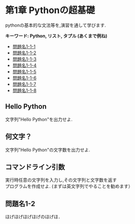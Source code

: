 # 第1章 Pythonの超基礎

pythonの基本的な文法等を,演習を通して学びます.

__キーワード: Python, リスト, タプル (あくまで例ね)__

- [問題名1-1-1](#q1-1-1)
- [問題名1-1-2](#q1-1-2)
- [問題名1-1-3](#q1-1-3)
- [問題名1-1-4](#q1-1-4)
- [問題名1-1-5](#q1-1-5)
- [問題名1-1-6](#q1-1-6)
- [問題名1-1-7](#q1-1-7)
- [問題名1-1-8](#q1-1-8)

## <a name ="q1-1-1">Hello Python
文字列"Hello Python"を出力せよ.

## <a name ="q1-1-2">何文字？
文字列"Hello Python"の文字数を出力せよ.

## <a name ="q1-1-3">コマンドライン引数
実行時任意の文字列を入力し,その文字列と文字数を返す  
プログラムを作成せよ. (まずは英文字列でやることを勧めます）

## <a name ="q1-1-4">問題名1-2
ほげほげほげほげのほげほ．

